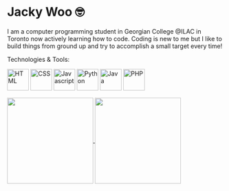 # Jacky Woo 🤓
I am a computer programming student in Georgian College @ILAC in Toronto now actively learning how to code.
Coding is new to me but I like to build things from ground up and try to accomplish a small target every time!

Technologies & Tools:

<img height=50 align="center" src="https://github.com/jackywooks/README/assets/146035892/56536771-f37f-4caf-a4a3-0b4589f9bc79" alt= "HTML" />
<img height=50 align="center" src="https://github.com/jackywooks/README/assets/146035892/15e1646e-3773-44f2-9e76-b51d6e4925a0" alt= "CSS" />
<img height=50 align="center" src="https://github.com/jackywooks/README/assets/146035892/3fcbdeca-3d00-47b8-a8a1-b67e960cf3c3" alt= "Javascript" />
<img height=50 align="center" src="https://github.com/jackywooks/README/assets/146035892/d1561231-baf3-46ad-9a86-367b6cad00a5" alt= "Python" />
<img height=50 align="center" src="https://github.com/jackywooks/README/assets/146035892/d3864d18-86e0-4d89-82d3-68b7b10a1264" alt= "Java" />
<img height=50 align="center" src="https://github.com/jackywooks/README/assets/146035892/2aa5d0e3-49a9-4a04-bf84-43c2a43cb17c" alt= "PHP" />
<img height=0 align="center" src="https://github.com/jackywooks/README/assets/146035892/65b9c682-2576-4433-b102-cc5f4ae93901" alt= "React" />
<img height=0 align="center" src="https://github.com/jackywooks/README/assets/146035892/b213e792-1b0a-420a-a63e-36dbd0e47e50" alt= "Node.js" />
<img height=0 align="center" src="https://github.com/jackywooks/README/assets/146035892/dbf64f3b-9f37-45df-9ef2-624a56d181e9" alt= "Selenium" />

<br>
<br>
<a href="https://github.com/jackywooks">
  <img height=200 align="center" src="https://github-readme-stats.vercel.app/api?username=jackywooks&theme=dracula&show_icons=true&hide_border=true&" />
</a>

<a href="https://github.com/jackywooks">
  <img height=200 align="center" src="https://github-readme-stats.vercel.app/api/top-langs/?username=jackywooks&theme=dracula&show_icons=true&hide_border=true&layout=donut" />
</a>


